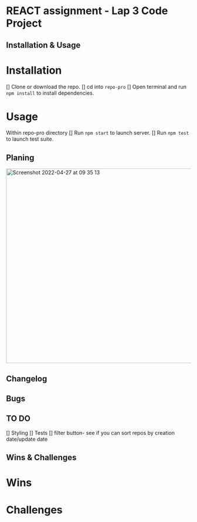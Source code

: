 # REACT assignment - Lap 3 Code Project

## Installation & Usage
# Installation
[] Clone or download the repo.
[] cd into ```repo-pro```
[] Open terminal and run ```npm install``` to install dependencies.

# Usage
Within repo-pro directory
[] Run ```npm start``` to launch server.
[] Run ```npm test``` to launch test suite.

## Planing
<img width="529" alt="Screenshot 2022-04-27 at 09 35 13" src="https://user-images.githubusercontent.com/58670404/165478252-9ac4bfd8-2e02-4f7d-b773-d8c97af52e81.png">


## Changelog


## Bugs


## TO DO
[] Styling
[] Tests
[] filter button- see if you can sort repos by creation date/update date

## Wins & Challenges
# Wins

# Challenges
